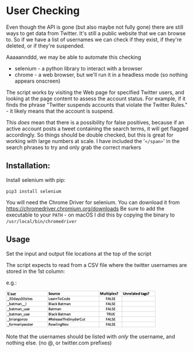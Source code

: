 # User Checking

Even though the API is gone (but also maybe not fully gone) there are still ways to get data from Twitter. It's still a public website that we can browse to. So if we have a list of usernames we can check if they exist, if they're deleted, or if they're suspended.

Aaaaannddd, we may be able to automate this checking

- selenium - a python library to interact with a browser
- chrome - a web browser, but we'll run it in a headless mode (so nothing appears onscreen)


The script works by visiting the Web page for specified Twitter users, and looking at the page content to assess the account status. For example, if it finds the phrase "Twitter suspends accounts that violate the Twitter Rules." - it likely means that the account is suspend.

This _does_ mean that there is a possibility for false positives, because if an active account posts a tweet containing the search terms, it will get flagged accordingly. So things should be double checked, but this is great for working with large numbers at scale. I have included the '`</span>`' in the search phrases to try and only grab the correct markers

## Installation:


Install selenium with pip:

```
pip3 install selenium
```

You will need the Chrome Driver for selenium. You can download it from https://chromedriver.chromium.org/downloads
Be sure to add the executable to your `PATH` - on macOS I did this by copying the binary to `/usr/local/bin/chromedriver`

## Usage

Set the input and output file locations at the top of the script


The script expects to read from a CSV file where the twitter usernames are stored in the 1st column:

e.g.: 


![Alt text](example-table.png)

Note that the usernames should be listed with _only_ the username, and nothing else. (no @, or twitter.com prefixes)
